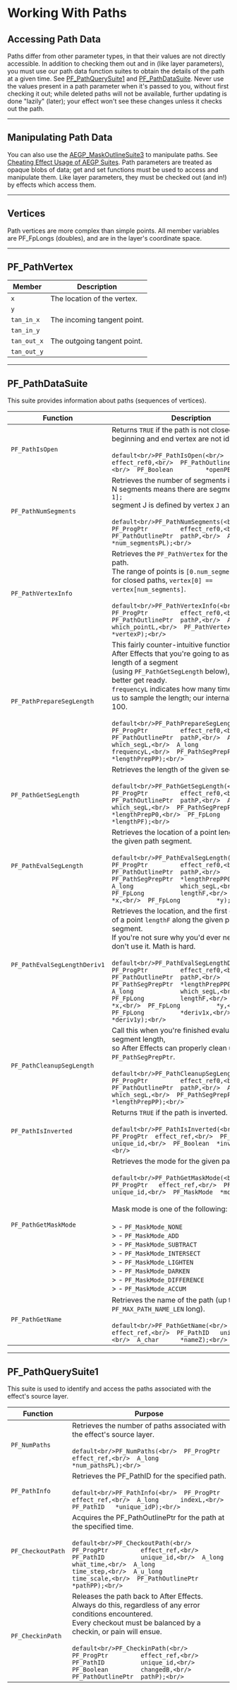 # Working With Paths

## Accessing Path Data

Paths differ from other parameter types, in that their values are not directly accessible. In addition to checking them out and in (like layer parameters), you must use our path data function suites to obtain the details of the path at a given time. See [PF_PathQuerySuite1](#pf_pathquerysuite1) and [PF_PathDataSuite](#pf_pathdatasuite). Never use the values present in a path parameter when it's passed to you, without first checking it out; while deleted paths will not be available, further updating is done "lazily" (later); your effect won't see these changes unless it checks out the path.

---

## Manipulating Path Data

You can also use the [AEGP_MaskOutlineSuite3](../aegps/aegp-suites.md#aegp_maskoutlinesuite3) to manipulate paths. See [Cheating Effect Usage of AEGP Suites](../aegps/cheating-effect-usage-of-aegp-suites.md). Path parameters are treated as opaque blobs of data; get and set functions must be used to access and manipulate them. Like layer parameters, they must be checked out (and in!) by effects which access them.

---

## Vertices

Path vertices are more complex than simple points. All member variables are PF_FpLongs (doubles), and are in the layer's coordinate space.

---

## PF_PathVertex

| Member   | Description             |
|--------------|-----------------------------|
| `x`          | The location of the vertex. |
| `y`          |                             |
| `tan_in_x`   | The incoming tangent point. |
| `tan_in_y`   |                             |
| `tan_out_x`  | The outgoing tangent point. |
| `tan_out_y`  |                             |

---

## PF_PathDataSuite

This suite provides information about paths (sequences of vertices).

| Function                 | Description                                                                                                                                                                                                                                                                                                                                                                                                                                                                                                                                                      |
|------------------------------|----------------------------------------------------------------------------------------------------------------------------------------------------------------------------------------------------------------------------------------------------------------------------------------------------------------------------------------------------------------------------------------------------------------------------------------------------------------------------------------------------------------------------------------------------------------------|
| `PF_PathIsOpen`              | Returns `TRUE` if the path is not closed (if the beginning and end vertex are not identical).<br/><br/>```default<br/>PF_PathIsOpen(<br/>  PF_ProgPtr         effect_ref0,<br/>  PF_PathOutlinePtr  pathP,<br/>  PF_Boolean         *openPB);<br/>```                                                                                                                                                                                                                                                                                                                |
| `PF_PathNumSegments`         | Retrieves the number of segments in the path.<br/>N segments means there are segments `[0.N-1];`<br/>segment J is defined by vertex `J` and `J+1`.<br/><br/>```default<br/>PF_PathNumSegments(<br/>  PF_ProgPtr         effect_ref0,<br/>  PF_PathOutlinePtr  pathP,<br/>  A_long             *num_segmentsPL);<br/>```                                                                                                                                                                                                                                              |
| `PF_PathVertexInfo`          | Retrieves the `PF_PathVertex` for the specified path.<br/>The range of points is `[0.num_segments];`<br/>for closed paths, `vertex[0] == vertex[num_segments]`.<br/><br/>```default<br/>PF_PathVertexInfo(<br/>  PF_ProgPtr         effect_ref0,<br/>  PF_PathOutlinePtr  pathP,<br/>  A_long             which_pointL,<br/>  PF_PathVertex      *vertexP);<br/>```                                                                                                                                                                                                  |
| `PF_PathPrepareSegLength`    | This fairly counter-intuitive function informs After Effects that you're going to ask for the length of a segment<br/>(using `PF_PathGetSegLength` below), and it'd better get ready.<br/>`frequencyL` indicates how many times you'd like us to sample the length; our internal effects use 100.<br/><br/>```default<br/>PF_PathPrepareSegLength(<br/>  PF_ProgPtr         effect_ref0,<br/>  PF_PathOutlinePtr  pathP,<br/>  A_long             which_segL,<br/>  A_long             frequencyL,<br/>  PF_PathSegPrepPtr  *lengthPrepPP);<br/>```                  |
| `PF_PathGetSegLength`        | Retrieves the length of the given segment.<br/><br/>```default<br/>PF_PathGetSegLength(<br/>  PF_ProgPtr         effect_ref0,<br/>  PF_PathOutlinePtr  pathP,<br/>  A_long             which_segL,<br/>  PF_PathSegPrepPtr  *lengthPrepP0,<br/>  PF_FpLong          *lengthPF);<br/>```                                                                                                                                                                                                                                                                              |
| `PF_PathEvalSegLength`       | Retrieves the location of a point lengthF along the given path segment.<br/><br/>```default<br/>PF_PathEvalSegLength(<br/>  PF_ProgPtr         effect_ref0,<br/>  PF_PathOutlinePtr  pathP,<br/>  PF_PathSegPrepPtr  *lengthPrepPP0,<br/>  A_long             which_segL,<br/>  PF_FpLong          lengthF,<br/>  PF_FpLong          *x,<br/>  PF_FpLong          *y);<br/>```                                                                                                                                                                                       |
| `PF_PathEvalSegLengthDeriv1` | Retrieves the location, and the first derivative, of a point `lengthF` along the given path segment.<br/>If you're not sure why you'd ever need this, don't use it. Math is hard.<br/><br/>```default<br/>PF_PathEvalSegLengthDeriv1(<br/>  PF_ProgPtr         effect_ref0,<br/>  PF_PathOutlinePtr  pathP,<br/>  PF_PathSegPrepPtr  *lengthPrepPP0,<br/>  A_long             which_segL,<br/>  PF_FpLong          lengthF,<br/>  PF_FpLong          *x,<br/>  PF_FpLong          *y,<br/>  PF_FpLong          *deriv1x,<br/>  PF_FpLong          *deriv1y);<br/>``` |
| `PF_PathCleanupSegLength`    | Call this when you're finished evaluating that segment length,<br/>so After Effects can properly clean up the `PF_PathSegPrepPtr`.<br/><br/>```default<br/>PF_PathCleanupSegLength(<br/>  PF_ProgPtr         effect_ref0,<br/>  PF_PathOutlinePtr  pathP,<br/>  A_long             which_segL,<br/>  PF_PathSegPrepPtr  *lengthPrepPP);<br/>```                                                                                                                                                                                                                      |
| `PF_PathIsInverted`          | Returns `TRUE` if the path is inverted.<br/><br/>```default<br/>PF_PathIsInverted(<br/>  PF_ProgPtr  effect_ref,<br/>  PF_PathID   unique_id,<br/>  PF_Boolean  *invertedB);<br/>```                                                                                                                                                                                                                                                                                                                                                                                 |
| `PF_PathGetMaskMode`         | Retrieves the mode for the given path.<br/><br/>```default<br/>PF_PathGetMaskMode(<br/>  PF_ProgPtr   effect_ref,<br/>  PF_PathID    unique_id,<br/>  PF_MaskMode  *modeP);<br/>```<br/><br/>Mask mode is one of the following:<br/><br/>> - `PF_MaskMode_NONE`<br/>> - `PF_MaskMode_ADD`<br/>> - `PF_MaskMode_SUBTRACT`<br/>> - `PF_MaskMode_INTERSECT`<br/>> - `PF_MaskMode_LIGHTEN`<br/>> - `PF_MaskMode_DARKEN`<br/>> - `PF_MaskMode_DIFFERENCE`<br/>> - `PF_MaskMode_ACCUM`                                                                                     |
| `PF_PathGetName`             | Retrieves the name of the path (up to `PF_MAX_PATH_NAME_LEN` long).<br/><br/>```default<br/>PF_PathGetName(<br/>  PF_ProgPtr  effect_ref,<br/>  PF_PathID   unique_id,<br/>  A_char      *nameZ);<br/>```                                                                                                                                                                                                                                                                                                                                                            |

---

## PF_PathQuerySuite1

This suite is used to identify and access the paths associated with the effect's source layer.

| Function      | Purpose                                                                                                                                                                                                                                                                                                                                                                 |
|-------------------|-----------------------------------------------------------------------------------------------------------------------------------------------------------------------------------------------------------------------------------------------------------------------------------------------------------------------------------------------------------------------------|
| `PF_NumPaths`     | Retrieves the number of paths associated with the effect's source layer.<br/><br/>```default<br/>PF_NumPaths(<br/>  PF_ProgPtr  effect_ref,<br/>  A_long      *num_pathsPL);<br/>```                                                                                                                                                                                        |
| `PF_PathInfo`     | Retrieves the PF_PathID for the specified path.<br/><br/>```default<br/>PF_PathInfo(<br/>  PF_ProgPtr  effect_ref,<br/>  A_long      indexL,<br/>  PF_PathID   *unique_idP);<br/>```                                                                                                                                                                                        |
| `PF_CheckoutPath` | Acquires the PF_PathOutlinePtr for the path at the specified time.<br/><br/>```default<br/>PF_CheckoutPath(<br/>  PF_ProgPtr         effect_ref,<br/>  PF_PathID          unique_id,<br/>  A_long             what_time,<br/>  A_long             time_step,<br/>  A_u_long           time_scale,<br/>  PF_PathOutlinePtr  *pathPP);<br/>```                                |
| `PF_CheckinPath`  | Releases the path back to After Effects. Always do this, regardless of any error conditions encountered.<br/>Every checkout must be balanced by a checkin, or pain will ensue.<br/><br/>```default<br/>PF_CheckinPath(<br/>  PF_ProgPtr         effect_ref,<br/>  PF_PathID          unique_id,<br/>  PF_Boolean         changedB,<br/>  PF_PathOutlinePtr  pathP);<br/>``` |
